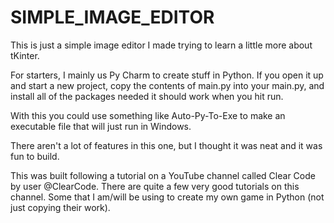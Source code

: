 # SIMPLE_IMAGE_EDITOR

This is just a simple image editor I made trying to learn a little more about tKinter.

For starters, I mainly us Py Charm to create stuff in Python. If you open it up and start a new project, 
copy the contents of main.py into your main.py, and install all of the packages needed it should work when you hit run.

With this you could use something like Auto-Py-To-Exe to make an executable file that will just run in Windows.

There aren't a lot of features in this one, but I thought it was neat and it was fun to build.

This was built following a tutorial on a YouTube channel called Clear Code by user @ClearCode. There are quite a few very good tutorials on this channel.
Some that I am/will be using to create my own game in Python (not just copying their work).
